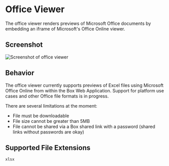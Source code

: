# Office Viewer

The office viewer renders previews of Microsoft Office documents by embedding an iframe of Microsoft's Office Online viewer.

## Screenshot

![Screenshot of office viewer](https://gitenterprise.inside-box.net/Preview/Preview/raw/master/docs/viewers/office.png)

## Behavior

The office viewer currently supports previews of Excel files using Microsoft Office Online from within the Box Web Application. Support for platform use cases and other Office file formats is in progress.

There are several limitations at the moment:
- File must be downloadable
- File size cannot be greater than 5MB
- File cannot be shared via a Box shared link with a password (shared links without passwords are okay)

## Supported File Extensions

`xlsx`